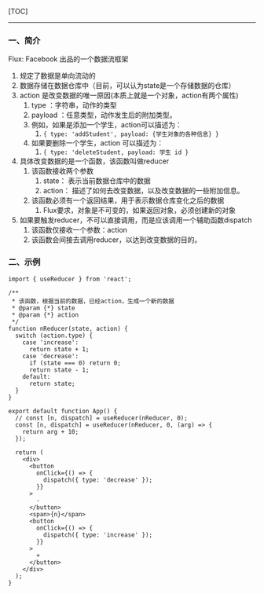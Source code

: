 [TOC]
***

### 一、简介

Flux: Facebook 出品的一个数据流框架

1. 规定了数据是单向流动的
2. 数据存储在数据仓库中（目前，可以认为state是一个存储数据的仓库）
3. action 是改变数据的唯一原因(本质上就是一个对象，action有两个属性)
    1. type ：字符串，动作的类型
    2. payload ：任意类型，动作发生后的附加类型。
    3. 例如，如果是添加一个学生，action可以描述为：
        1. ```{ type: 'addStudent', payload: {学生对象的各种信息} }```
    4. 如果要删除一个学生，action 可以描述为：
        1. ```{ type: 'deleteStudent, payload: 学生 id }```
4. 具体改变数据的是一个函数，该函数叫做reducer
    1. 该函数接收两个参数
        1. state： 表示当前数据仓库中的数据
        2. action： 描述了如何去改变数据，以及改变数据的一些附加信息。
    2. 该函数必须有一个返回结果，用于表示数据仓库变化之后的数据
        1. Flux要求，对象是不可变的，如果返回对象，必须创建新的对象
5. 如果要触发reducer，不可以直接调用，而是应该调用一个辅助函数dispatch
    1. 该函数仅接收一个参数：action
    2. 该函数会间接去调用reducer，以达到改变数据的目的。

### 二、示例

```JS
import { useReducer } from 'react';

/**
 * 该函数，根据当前的数据，已经action，生成一个新的数据
 * @param {*} state
 * @param {*} action
 */
function nReducer(state, action) {
  switch (action.type) {
    case 'increase':
      return state + 1;
    case 'decrease':
      if (state === 0) return 0;
      return state - 1;
    default:
      return state;
  }
}

export default function App() {
  // const [n, dispatch] = useReducer(nReducer, 0);
  const [n, dispatch] = useReducer(nReducer, 0, (arg) => {
    return arg + 10;
  });

  return (
    <div>
      <button
        onClick={() => {
          dispatch({ type: 'decrease' });
        }}
      >
        -
      </button>
      <span>{n}</span>
      <button
        onClick={() => {
          dispatch({ type: 'increase' });
        }}
      >
        +
      </button>
    </div>
  );
}
```
